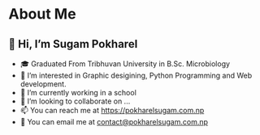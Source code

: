 <html>
<h1> About Me </h1>

<h2>👋 Hi, I’m Sugam Pokharel </h2>

<ul>
  <li>🎓 Graduated From Tribhuvan University in B.Sc. Microbiology </li>
  <li>👀 I’m interested in Graphic desigining, Python Programming and Web development.</li>
  <li>🌱 I’m currently working in a school</li>
  <li>💞️ I’m looking to collaborate on ...</li>
  <li>📫 You can reach me at <a href="https://pokharelsugam.com.np">https://pokharelsugam.com.np</a></li>
  <li>💬 You can email me at <a href="mailto:contact@pokharelsugam.com.np">contact@pokharelsugam.com.np</a>
</ul>
</html>

